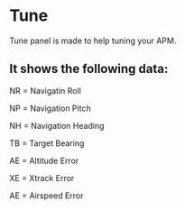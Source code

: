 # Tune #

Tune panel is made to help tuning your APM.

## It shows the following data: ##

NR = Navigatin Roll

NP = Navigation Pitch

NH = Navigation Heading

TB = Target Bearing

AE = Altitude Error

XE = Xtrack Error

AE = Airspeed Error